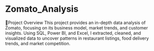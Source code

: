 # Zomato_Analysis
📌Project Overview This project provides an in-depth data analysis of Zomato, focusing on its business model, market trends, and customer insights. Using SQL, Power BI, and Excel, I extracted, cleaned, and visualized data to uncover patterns in restaurant listings, food delivery trends, and market competition.
